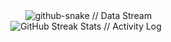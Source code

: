 <div align="center">
        <img src="https://raw.githubusercontent.com/jasonbalayev/jasonbalayev/output/github-snake-red-black.svg" alt="github-snake // Data Stream" />
</div>

<div align="center">
        <img src="https://github-readme-streak-stats.herokuapp.com/?user=jasonbalayev&theme=dark&hide_border=true&stroke=FF0000&ring=FF0000&sideNums=ffffff&sideLabels=ffffff&dates=ffffff&background=0d1117" alt="GitHub Streak Stats // Activity Log" />
    <br/>
</div>
